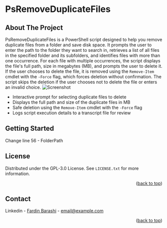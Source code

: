 # PsRemoveDuplicateFiles

<!-- ABOUT THE PROJECT -->
## About The Project
PsRemoveDuplicateFiles is a PowerShell script designed to help you remove duplicate files from a folder and save disk space. It prompts the user to enter the path to the folder they want to search in, retrieves a list of all files in the specified folder and its subfolders, and identifies files with more than one occurrence. For each file with multiple occurrences, the script displays the file's full path, size in megabytes (MB), and prompts the user to delete it. If the user chooses to delete the file, it is removed using the `Remove-Item` cmdlet with the `-Force` flag, which forces deletion without confirmation. The script skips the deletion if the user chooses not to delete the file or enters an invalid choice.
![Screenshot](https://github.com/fardinbarashi/PublicRepos/Powershell/Client/PsRemoveDuplicateFiles/blob/main/Screenshot.PNG)
- Interactive prompt for selecting duplicate files to delete
- Displays the full path and size of the duplicate files in MB
- Safe deletion using the `Remove-Item` cmdlet with the `-Force` flag
- Logs script execution details to a transcript file for review


<!-- GETTING STARTED -->
## Getting Started
Change line 56 - FolderPath


<!-- LICENSE -->
## License
Distributed under the GPL-3.0 License. See `LICENSE.txt` for more information.
<p align="right">(<a href="#readme-top">back to top</a>)</p>

<!-- CONTACT -->
## Contact

Linkedin - [Fardin Barashi]([https://twitter.com/your_username](https://www.linkedin.com/in/fardin-barashi-a56310a2/)) - email@example.com

<p align="right">(<a href="#readme-top">back to top</a>)</p>





